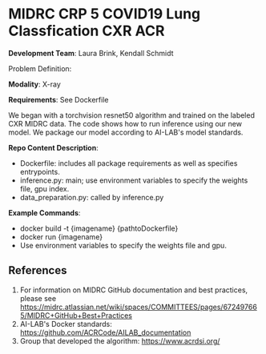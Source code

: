 # MIDRC CRP 5 COVID19 Lung Classfication CXR ACR

**Development Team**: Laura Brink, Kendall Schmidt

Problem Definition:

**Modality**: X-ray

**Requirements**: See Dockerfile

We began with a torchvision resnet50 algorithm and trained on the labeled CXR MIDRC data. The code shows how to run inference using our new model. We package our model according to AI-LAB's model standards. 

**Repo Content Description**: 
- Dockerfile: includes all package requirements as well as specifies entrypoints.
- inference.py: main; use environment variables to specify the weights file, gpu index. 
- data_preparation.py: called by inference.py

**Example Commands**: 
- docker build -t {imagename} {pathtoDockerfile}
- docker run {imagename}
- Use environment variables to specify the weights file and gpu.

References
---
1)  For information on MIDRC GitHub documentation and best practices, please see https://midrc.atlassian.net/wiki/spaces/COMMITTEES/pages/672497665/MIDRC+GitHub+Best+Practices
2)	AI-LAB's Docker standards: https://github.com/ACRCode/AILAB_documentation
3)  Group that developed the algorithm: https://www.acrdsi.org/
